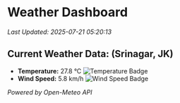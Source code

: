 
# Weather Dashboard

_Last Updated: 2025-07-21 05:20:13_

## Current Weather Data: (Srinagar, JK)
- **Temperature:** 27.8 °C ![Temperature Badge](https://img.shields.io/badge/Temperature-Medium%20Temp-green)
- **Wind Speed:** 5.8 km/h ![Wind Speed Badge](https://img.shields.io/badge/Wind%20Speed-Light%20Wind-blue)

*Powered by Open-Meteo API*
